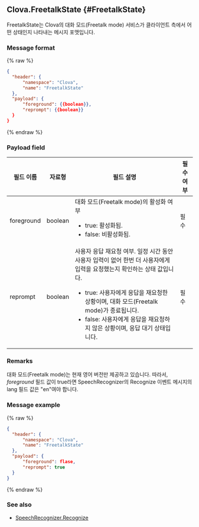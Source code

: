 ## Clova.FreetalkState {#FreetalkState}
FreetalkState는 Clova의 대화 모드(Freetalk mode) 서비스가 클라이언트 측에서 어떤 상태인지 나타내는 메시지 포맷입니다.

### Message format
{% raw %}
```json
{
  "header": {
      "namespace": "Clova",
      "name": "FreetalkState"
  },
  "payload": {
      "foreground": {{boolean}},
      "reprompt": {{boolean}}
  }
}
```
{% endraw %}

### Payload field

| 필드 이름       | 자료형    | 필드 설명                     | 필수 여부 |
|---------------|---------|-----------------------------|---------|
| foreground    | boolean | 대화 모드(Freetalk mode)의 활성화 여부 <ul><li>true: 활성화됨.</li><li>false: 비활성화됨.</li></ul>  | 필수 |
| reprompt      | boolean | 사용자 응답 재요청 여부. 일정 시간 동안 사용자 입력이 없어 한번 더 사용자에게 입력을 요청했는지 확인하는 상태 값입니다. <ul><li>true: 사용자에게 응답을 재요청한 상황이며, 대화 모드(Freetalk mode)가 종료됩니다.</li><li>false: 사용자에게 응답을 재요청하지 않은 상황이며, 응답 대기 상태입니다.</li></ul> | 필수 |

### Remarks
대화 모드(Freetalk mode)는 현재 영어 버전만 제공하고 있습니다. 따라서, *foreground* 필드 값이 true라면 SpeechRecognizer의 Recognize 이벤트 메시지의 lang 필드 값은 "en"여야 합니다.

### Message example
{% raw %}
```json
{
  "header": {
      "namespace": "Clova",
      "name": "FreetalkState"
  },
  "payload": {
      "foreground": flase,
      "reprompt": true
  }
}
```
{% endraw %}

### See also
* [SpeechRecognizer.Recognize](/CIC/References/APIs/SpeechRecognizer.md#Recognize)
